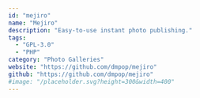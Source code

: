 ```yaml
---
id: "mejiro"
name: "Mejiro"
description: "Easy-to-use instant photo publishing."
tags:
  - "GPL-3.0"
  - "PHP"
category: "Photo Galleries"
website: "https://github.com/dmpop/mejiro"
github: "https://github.com/dmpop/mejiro"
#image: "/placeholder.svg?height=300&width=400"
---
```


